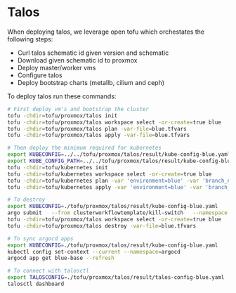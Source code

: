 # Talos
When deploying talos, we leverage open tofu which orchestates the following steps:
- Curl talos schematic id given version and schematic
- Download given schematic id to proxmox
- Deploy master/worker vms
- Configure talos
- Deploy bootstrap charts (metallb, cilium and ceph)


To deploy talos run these commands:
```bash
# First deploy vm's and bootstrap the cluster
tofu -chdir=tofu/proxmox/talos init
tofu -chdir=tofu/proxmox/talos workspace select -or-create=true blue
tofu -chdir=tofu/proxmox/talos plan -var-file=blue.tfvars
tofu -chdir=tofu/proxmox/talos apply -var-file=blue.tfvars

# Then deploy the minimum required for kubernetes
export KUBECONFIG=../../tofu/proxmox/talos/result/kube-config-blue.yaml
export KUBE_CONFIG_PATH=../../tofu/proxmox/talos/result/kube-config-blue.yaml
tofu -chdir=tofu/kubernetes init
tofu -chdir=tofu/kubernetes workspace select -or-create=true blue
tofu -chdir=tofu/kubernetes plan -var 'environment=blue' -var 'branch_name=feature/refactor-cluster'
tofu -chdir=tofu/kubernetes apply -var 'environment=blue' -var 'branch_name=feature/refactor-cluster'

# To destroy
export KUBECONFIG=./tofu/proxmox/talos/result/kube-config-blue.yaml
argo submit   --from clusterworkflowtemplate/kill-switch   --namespace argo   --serviceaccount workflow-admin --entrypoint cleanup
tofu -chdir=tofu/proxmox/talos workspace select -or-create=true blue
tofu -chdir=tofu/proxmox/talos destroy -var-file=blue.tfvars
```

```bash
# To sync argocd apps
export KUBECONFIG=./tofu/proxmox/talos/result/kube-config-blue.yaml
kubectl config set-context --current --namespace=argocd
argocd app get blue-base --refresh

# To connect with talosctl
export TALOSCONFIG=./tofu/proxmox/talos/result/talos-config-blue.yaml
talosctl dashboard
```